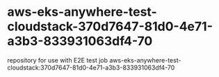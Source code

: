 # aws-eks-anywhere-test-cloudstack-370d7647-81d0-4e71-a3b3-833931063df4-70
repository for use with E2E test job aws-eks-anywhere-test-cloudstack:370d7647-81d0-4e71-a3b3-833931063df4-70
